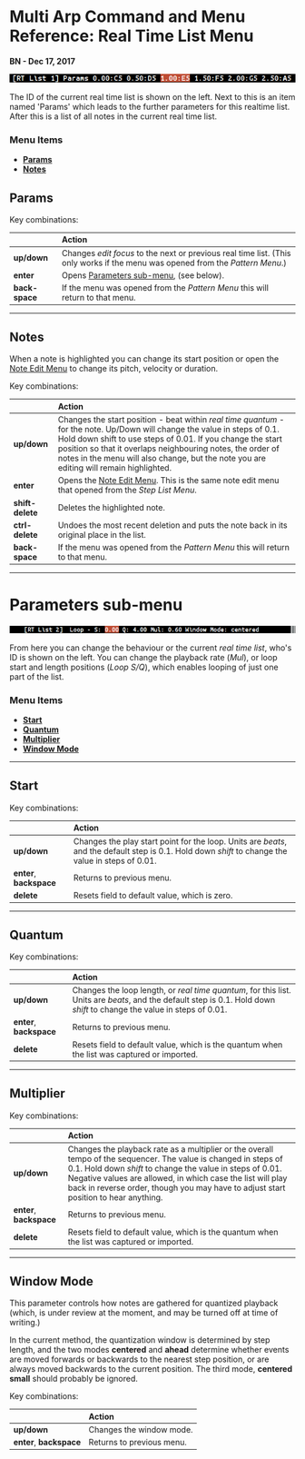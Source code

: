 # Multi Arp Command and Menu Reference: Real Time List Menu


**BN - Dec 17, 2017**

![](Screenshot_RealTime_Menu_Top.png)

The ID of the current real time list is shown on the left. Next to this is an item named 'Params' which leads to the further parameters for this realtime list. After this is a list of all notes in the current real time list.



### Menu Items

* [**Params**](#parameters-sub-menu)
* [**Notes**](#item-2)

## Params

Key combinations:

|| Action |
| :--- | :--- |
| **up/down** |Changes *edit focus* to the next or previous real time list. (This only works if the menu was opened from the *Pattern Menu*.)|
| **enter** | Opens [Parameters sub-menu](#parameters-sub-menu), (see below). |
| **back-space** | If the menu was opened from the *Pattern Menu* this will return to that menu. |

---
## Notes

When a note is highlighted you can change its start position or open the  [Note Edit Menu](menu_ref_step_list.md#note-edit)  to change its pitch, velocity or duration.

Key combinations:

|| Action |
| :--- | :--- |
| **up/down** |Changes the start position - beat within *real time quantum* - for the note. Up/Down will change the value in steps of 0.1. Hold down shift to use steps of 0.01. If you change the start position so that it overlaps neighbouring notes, the order of notes in the menu will also change, but the note you are editing will remain highlighted.|
| **enter** | Opens the [Note Edit Menu](menu_ref_step_list.md#note-edit). This is the same note edit menu that opened from the *Step List Menu*. |
|**shift-delete**|Deletes the highlighted note.|
|**ctrl-delete**|Undoes the most recent deletion and puts the note back in its original place in the list.|
| **back-space** | If the menu was opened from the *Pattern Menu* this will return to that menu. |

---
# Parameters sub-menu

![](Screenshot_RealTime_Menu_Params.png)

From here you can change the behaviour or the current *real time list*, who's ID is shown on the left. You can change the playback rate (*Mul*), or loop start and length positions (*Loop S/Q*), which enables looping of just one part of the list.

### Menu Items
* [**Start**](#start)
* [**Quantum**](#quantum)
* [**Multiplier**](#multiplier)
* [**Window Mode**](#window-mode)

---
## Start

Key combinations:

|| Action |
| :--- | :--- |
| **up/down** |Changes the play start point for the loop. Units are *beats*, and the default step  is 0.1. Hold down *shift* to change the value in steps of 0.01.|
| **enter**, **backspace** | Returns to previous menu. |
| **delete** | Resets field to default value, which is zero. |

---
## Quantum

Key combinations:

|| Action |
| :--- | :--- |
| **up/down** |Changes the loop length, or *real time quantum*, for this list. Units are *beats*, and the default step  is 0.1. Hold down *shift* to change the value in steps of 0.01.|
| **enter**, **backspace** | Returns to previous menu. |
| **delete** | Resets field to default value, which is the quantum when the list was captured or imported. |

---
## Multiplier

Key combinations:

|| Action |
| :--- | :--- |
| **up/down** |Changes the playback rate as a multiplier or the overall tempo of the sequencer. The value is changed in steps of 0.1. Hold down *shift* to change the value in steps of 0.01. Negative values are allowed, in which case the list will play back in reverse order, though you may have to adjust start position to hear anything.|
| **enter**, **backspace** | Returns to previous menu. |
| **delete** | Resets field to default value, which is the quantum when the list was captured or imported. |

---
## Window Mode

This parameter controls how notes are gathered for quantized playback (which, is under review at the moment, and may be turned off at time of writing.) 

In the current method, the quantization window is determined by step length, and the two modes **centered** and **ahead** determine whether events are moved forwards or backwards to the nearest step position, or are always moved backwards to the current position. The third mode, **centered small** should probably be ignored.


Key combinations:

|| Action |
| :--- | :--- |
| **up/down** |Changes the window mode.|
| **enter**, **backspace** | Returns to previous menu. |
